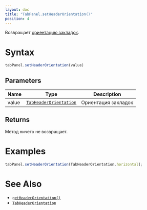 ```yaml
---
layout: doc
title: "TabPanel.setHeaderOrientation()"
position: 4
---
```


Возвращает [ориентацию закладок](../TabHeaderOrientation/).

# Syntax

```js
tabPanel.setHeaderOrientation(value)
```

## Parameters

|Name|Type|Description|
|----|----|-----------|
|value|[`TabHeaderOrientation`](../TabHeaderOrientation/)|Ориентация закладок|

## Returns

Метод ничего не возвращает.

# Examples

```js
tabPanel.setHeaderOrientation(TabHeaderOrientation.horizontal);
```

# See Also

* [`getHeaderOrientation()`](../TabPanel.getHeaderOrientation/)
* [`TabHeaderOrientation`](../TabHeaderOrientation/)
